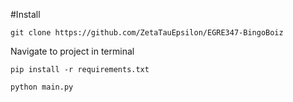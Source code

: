 #Install

```
git clone https://github.com/ZetaTauEpsilon/EGRE347-BingoBoiz
```

Navigate to project in terminal

```
pip install -r requirements.txt
```

```
python main.py
```
